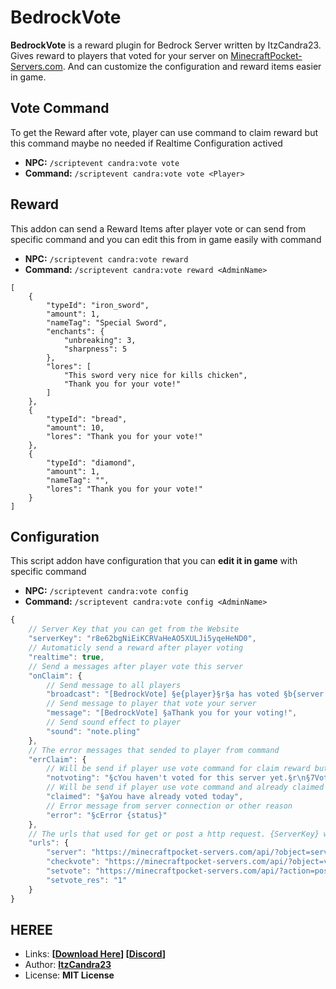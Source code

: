 # BedrockVote
**BedrockVote** is a reward plugin for Bedrock Server written by ItzCandra23. Gives reward to players that voted for your server on [MinecraftPocket-Servers.com](https://minecraftpocket-servers.com). And can customize the configuration and reward items easier in game.

## Vote Command
To get the Reward after vote, player can use command to claim reward but this command maybe no needed if Realtime Configuration actived
- **NPC:** `/scriptevent candra:vote vote`
- **Command:** `/scriptevent candra:vote vote <Player>`

## Reward
This addon can send a Reward Items after player vote or can send from specific command and you can edit this from in game easily with command
- **NPC:** `/scriptevent candra:vote reward`
- **Command:** `/scriptevent candra:vote reward <AdminName>`
```jsonc
[
    {
        "typeId": "iron_sword",
        "amount": 1,
        "nameTag": "Special Sword",
        "enchants": {
            "unbreaking": 3,
            "sharpness": 5
        },
        "lores": [
            "This sword very nice for kills chicken",
            "Thank you for your vote!"
        ]
    },
    {
        "typeId": "bread",
        "amount": 10,
        "lores": "Thank you for your vote!"
    },
    {
        "typeId": "diamond",
        "amount": 1,
        "nameTag": "",
        "lores": "Thank you for your vote!"
    }
]
```

## Configuration
This script addon have configuration that you can **edit it in game** with specific command
- **NPC:** `/scriptevent candra:vote config`
- **Command:** `/scriptevent candra:vote config <AdminName>`
```ts
{
    // Server Key that you can get from the Website
    "serverKey": "r8e62bgNiEiKCRVaHeAO5XULJi5yqeHeND0",
    // Automaticly send a reward after player voting
    "realtime": true,
    // Send a messages after player vote this server
    "onClaim": {
        // Send message to all players
        "broadcast": "[BedrockVote] §e{player}§r§a has voted §b{server.name}§a and got a reward kit!\n§r§7Let's vote at §r{server.url}",
        // Send message to player that vote your server
        "message": "[BedrockVote] §aThank you for your voting!",
        // Send sound effect to player
        "sound": "note.pling"
    },
    // The error messages that sended to player from command
    "errClaim": {
        // Will be send if player use vote command for claim reward but not vote
        "notvoting": "§cYou haven't voted for this server yet.§r\n§7Vote §b{server.name}§7 at §e{server.url}",
        // Will be send if player use vote command and already claimed the reward
        "claimed": "§aYou have already voted today",
        // Error message from server connection or other reason
        "error": "§cError {status}"
    },
    // The urls that used for get or post a http request. {ServerKey} will be replace to serverKey from configuration and {Username} will be replace to player name.
    "urls": {
        "server": "https://minecraftpocket-servers.com/api/?object=servers&element=detail&key={ServerKey}",
        "checkvote": "https://minecraftpocket-servers.com/api/?object=votes&element=claim&key={ServerKey}&username={Username}",
        "setvote": "https://minecraftpocket-servers.com/api/?action=post&object=votes&element=claim&key={ServerKey}&username={Username}",
        "setvote_res": "1"
    }
}
```

## HEREE
- Links: **[[Download Here](https://adsafelink.com/7PnLWID)] [[Discord](https://discord.gg/zBvW9pb2Dz)]**
- Author: **[ItzCandra23](https://discordapp.com/users/822266948607148042)**
- License: **MIT License**
